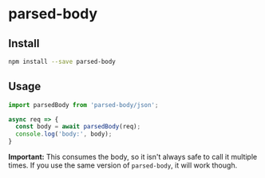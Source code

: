 # parsed-body

## Install

```bash
npm install --save parsed-body
```

## Usage

```js
import parsedBody from 'parsed-body/json';

async req => {
  const body = await parsedBody(req);
  console.log('body:', body);
}
```

**Important:** This consumes the body, so it isn't always safe to call it multiple times.
If you use the same version of `parsed-body`, it will work though.

